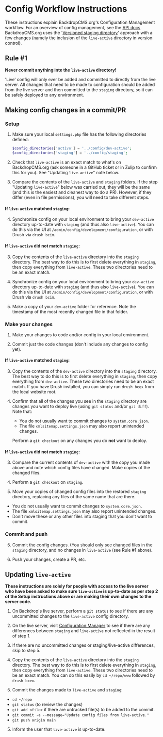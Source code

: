 # Config Workflow Instructions

These instructions explain BackdropCMS.org's Configuration Management workflow.
For an overview of config management, see the
[API docs](https://api.backdropcms.org/documentation/working-configuration).
BackdropCMS.org uses the
'[Versioned staging directory](https://api.backdropcms.org/documentation/versioned-staging-directory)'
approach with a few changes (namely the inclusion of the `live-active` directory
in version control).

## Rule #1

**Never commit anything into the `live-active` directory!**

'Live' config will only ever be added and committed to directly from the live
server. All changes that need to be made to configuration should be added from
the live server and then committed to the `staging` directory, so it can be
safely deployed to any environment.

## Making config changes in a commit/PR

### Setup

1. Make sure your local `settings.php` file has the following directories
   defined:

   ```php
   $config_directories['active'] = '../config/dev-active';
   $config_directories['staging'] = '../config/staging';
   ```

2. Check that `live-active` is an exact match to what's on BackdropCMS.org (ask
   someone in a GitHub ticket or in Zulip to confirm this for you). See
   "Updating `live-active`" note below.

3. Compare the contents of the `live-active` and `staging` folders. If the step
  "Updating `live-active`" below was carried out, they will be the same (and
  this is the easiest and cleanest way to do a PR). However, if they differ
  (even in file permissions), you will need to take different steps.

#### If `live-active` matched `staging`:

4. Synchronize config on your local environment to bring your `dev-active`
   directory up-to-date with `staging` (and thus also `live-active`). You can do
   this via the UI at `/admin/config/development/configuration`, or with Drush
   via `drush bcim`.

#### If `live-active` did not match `staging`:

3. Copy the contents of the `live-active` directory into the `staging`
   directory. The best way to do this is to first delete everything in
   `staging`, then copy everything from `live-active`. These two directories
   need to be an exact match.

4. Synchronize config on your local environment to bring your `dev-active`
   directory up-to-date with `staging` (and thus also `live-active`). You can do
   this via the UI at `/admin/config/development/configuration`, or with Drush
   via `drush bcim`.

5. Make a copy of your `dev-active` folder for reference. Note the timestamp of
  the most recently changed file in that folder.

### Make your changes

1. Make your changes to code and/or config in your local environment.

2. Commit just the code changes (don't include any changes to config yet).

#### If `live-active` matched `staging`:

3. Copy the contents of the `dev-active` directory into the `staging` directory.
   The best way to do this is to first delete everything in `staging`, then copy
   everything from `dev-active`. These two directories need to be an exact
   match. If you have Drush installed, you can simply run `drush bcex` from the
   local website root.

4. Confirm that all of the changes you see in the `staging` directory are
   changes you want to deploy live (using `git status` and/or `git diff`). Note
   that:

   - You do not usually want to commit changes to `system.core.json`.
   - The file `xmlsitemap.settings.json` may also report unintended changes.

   Perform a `git checkout` on any changes you do **not** want to deploy.

#### If `live-active` did not match `staging`:

3. Compare the current contents of `dev-active` with the copy you made above and
  note which config files have changed. Make copies of the changed files.

4. Perform a `git checkout` on `staging`.

4. Move your copies of changed config files into the restored `staging`
  directory, replacing any files of the same name that are there.

  - You do not usually want to commit changes to `system.core.json`.
  - The file `xmlsitemap.settings.json` may also report unintended changes.
  - Don't move these or any other files into staging that you don't want to
    commit.

### Commit and push

5. Commit the config changes. (You should only see changed files in the
  `staging` directory, and no changes in `live-active` (see Rule #1 above).

6. Push your changes, create a PR, etc.

## Updating `live-active`

**These instructions are solely for people with access to the live server who
have been asked to make sure `live-active` is up-to-date as per step 2 of the
Setup instructions above or are making their own changes to the server code.**

1. On Backdrop's live server, perform a `git status` to see if there are any
   uncommitted changes to the `live-active` config directory.

2. On the live server, visit [Configuration Manager](https://backdropcms.org/admin/config/development/configuration) to
  see if there are any differences between `staging` and `live-active` not
  reflected in the result of step 1.

2. If there are no uncommitted changes or staging/live-active differences, skip
  to step 5.

3. Copy the contents of the `live-active` directory into the `staging`
   directory. The best way to do this is to first delete everything in
   `staging`, then copy everything from `live-active`. These two directories
   need to be an exact match. You can do this easily by `cd ~/repo/www` followed
   by `drush bcex`.

4. Commit the changes made to `live-active` and `staging`:
  * `cd ~/repo`
  * `git status` (to review the changes)
  * `git add <file>` if there are untracked file(s) to be added to the commit.
  * `git commit -a --message="Update config files from live-active."`
  * `git push origin main`


5. Inform the user that `live-active` is up-to-date.


